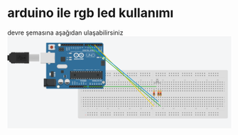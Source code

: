 # arduino ile rgb led kullanımı

devre şemasına aşağıdan ulaşabilirsiniz 
![png](https://github.com/oktayuyar/ab2017-arduino/blob/master/rgb%20led%20kullan%C4%B1m%C4%B1/arduino_rgb.png "Devre Şeması")

